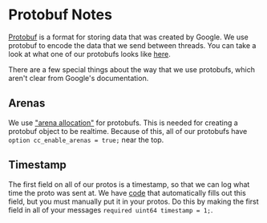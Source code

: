 # Protobuf Notes

[Protobuf](https://developers.google.com/protocol-buffers/) is a format for storing data that was created by Google. We use protobuf to encode the data that we send between threads. You can take a look at what one of our protobufs looks like [here](../c2017/subsystems/superstructure/shooter/shooter.proto).

There are a few special things about the way that we use protobufs, which aren't clear from Google's documentation.

## Arenas

We use ["arena allocation"](https://en.wikipedia.org/wiki/Arena_allocation) for protobufs. This is needed for creating a protobuf object to be realtime. Because of this, all of our protobufs have `option cc_enable_arenas = true;` near the top.

## Timestamp

The first field on all of our protos is a timestamp, so that we can log what time the proto was sent at. We have [code](../muan/queues/message_queue.hpp) that automatically fills out this field, but you must manually put it in your protos. Do this by making the first field in all of your messages `required uint64 timestamp = 1;`.
